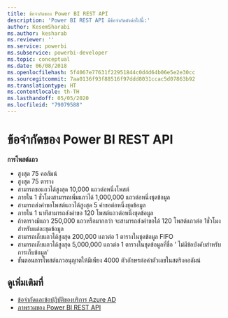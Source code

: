 ```yaml
---
title: ข้อจำกัดของ Power BI REST API
description: 'Power BI REST API มีข้อจำกัดดังต่อไปนี้:'
author: KesemSharabi
ms.author: kesharab
ms.reviewer: ''
ms.service: powerbi
ms.subservice: powerbi-developer
ms.topic: conceptual
ms.date: 06/08/2018
ms.openlocfilehash: 5f4067e77631f22951844c0d4d64b06e5e2e30cc
ms.sourcegitcommit: 7aa0136f93f88516f97ddd8031ccac5d07863b92
ms.translationtype: HT
ms.contentlocale: th-TH
ms.lasthandoff: 05/05/2020
ms.locfileid: "79079588"
---
```

# <a name="power-bi-rest-api-limitations"></a>ข้อจำกัดของ Power BI REST API  
  
**การโพสต์แถว**
  
* สูงสุด 75 คอลัมน์
* สูงสุด 75 ตาราง
* สามารถขอแถวได้สูงสุด 10,000 แถวต่อหนึ่งโพสต์  
* ภายใน 1 ชั่วโมงสามารถเพิ่มแถวได้ 1,000,000 แถวต่อหนึ่งชุดข้อมูล  
* สามารถส่งคำขอโพสต์แถวได้สูงสุด 5 คำขอต่อหนึ่งชุดข้อมูล  
* ภายใน 1 นาทีสามารถส่งคำขอ 120 โพสต์แถวต่อหนึ่งชุดข้อมูล
* ถ้าตารางมีแถว 250,000 แถวหรือมากกว่า จะสามารถส่งคำขอได้ 120 โพสต์แถวต่อ 1ชั่วโมงสำหรับแต่ละชุดข้อมูล
* สามารถเก็บแถวได้สูงสุด 200,000 แถวต่อ 1 ตารางในชุดข้อมูล FIFO
* สามารถเก็บแถวได้สูงสุด 5,000,000 แถวต่อ 1 ตารางในชุดข้อมูลที่ชื่อ ' ไม่มีข้อบังคับสำหรับการเก็บข้อมูล'  
* ขั้นตอนการโพสต์แถวอนุญาตให้มีเพียง 4000 ตัวอักษรต่อค่าตัวเลขในสตริงคอลัมน์
  
## <a name="see-also"></a>ดูเพิ่มเติมที่

* [ข้อจำกัดและข้อปฏิบัติของบริการ Azure AD](https://docs.microsoft.com/azure/active-directory/active-directory-service-limits-restrictions)   
* [ภาพรวมของ Power BI REST API](https://docs.microsoft.com/rest/api/power-bi/)